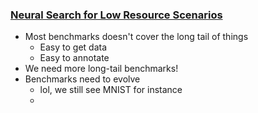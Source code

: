 ###  [Neural Search for Low Resource Scenarios ](https://www.youtube.com/watch?v=XNJThigyvos)
- Most benchmarks doesn't cover the long tail of things
  - Easy to get data
  - Easy to annotate
- We need more long-tail benchmarks!
- Benchmarks need to evolve 
  - lol, we still see MNIST for instance
  - 
